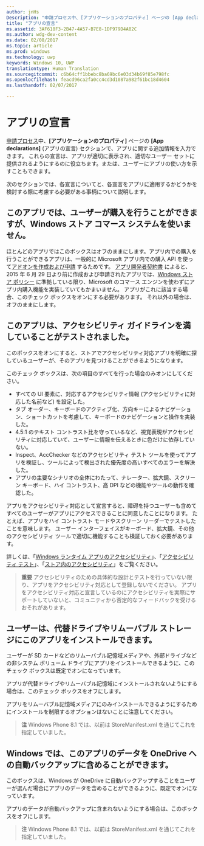 ```yaml
---
author: jnHs
Description: "申請プロセス中、[アプリケーションのプロパティ] ページの [App declarations] (アプリの宣言) セクションで、アプリに関する追加情報を入力できます。"
title: "アプリの宣言"
ms.assetid: 3AF618F3-2B47-4A57-B7E8-1DF979D4A82C
ms.author: wdg-dev-content
ms.date: 02/08/2017
ms.topic: article
ms.prod: windows
ms.technology: uwp
keywords: Windows 10, UWP
translationtype: Human Translation
ms.sourcegitcommit: c6b64cff1bbebc8ba69bc6e03d34b69f85e798fc
ms.openlocfilehash: feacd96ca2fa0cc4cd3d1087a982f61bc18d4604
ms.lasthandoff: 02/07/2017

---
```


# <a name="app-declarations"></a>アプリの宣言

[申請プロセス](app-submissions.md)中、**[アプリケーションのプロパティ]** ページの **[App declarations]** (アプリの宣言) セクションで、アプリに関する追加情報を入力できます。 これらの宣言は、アプリが適切に表示され、適切なユーザー セットに提供されるようにするのに役立ちます。または、ユーザーにアプリの使い方を示すこともできます。

次のセクションでは、各宣言についてと、各宣言をアプリに適用するかどうかを検討する際に考慮する必要がある事柄について説明します。

## <a name="this-app-allows-users-to-make-purchases-but-does-not-use-the-windows-store-commerce-system"></a>このアプリでは、ユーザーが購入を行うことができますが、Windows ストア コマース システムを使いません。

ほとんどのアプリではこのボックスはオフのままにします。アプリ内での購入を行うことができるアプリは、一般的に Microsoft アプリ内での購入 API を使って[アドオンを作成および申請](add-on-submissions.md) するためです。 [アプリ開発者契約書](https://msdn.microsoft.com/library/windows/apps/hh694058) によると、2015 年 6 月 29 日より前に作成および申請されたアプリでは、[Windows ストア ポリシー](https://msdn.microsoft.com/library/windows/apps/dn764944.aspx#pol_10_8) に準拠している限り、Microsoft のコマース エンジンを使わずにアプリ内購入機能を実装していてもかまいません。 アプリがこれに該当する場合、このチェック ボックスをオンにする必要があります。 それ以外の場合は、オフのままにします。

## <a name="this-app-has-been-tested-to-meet-accessibility-guidelines"></a>このアプリは、アクセシビリティ ガイドラインを満していることがテストされました。

このボックスをオンにすると、ストアでアクセシビリティ対応アプリを明確に探しているユーザーが、そのアプリを見つけることができるようになります。

このチェック ボックスは、次の項目のすべてを行った場合のみオンにしてください。

-   すべての UI 要素に、対応するアクセシビリティ情報 (アクセシビリティに対応した名前など) を設定した。
-   タブ オーダー、キーボードのアクティブ化、方向キーによるナビゲーション、ショートカットを考慮して、キーボードのナビゲーションと操作を実装した。
-   4.5:1 のテキスト コントラスト比を守っているなど、視覚表現がアクセシビリティに対応していて、ユーザーに情報を伝えるときに色だけに依存していない。
-   Inspect、AccChecker などのアクセシビリティ テスト ツールを使ってアプリを検証し、ツールによって検出された優先度の高いすべてのエラーを解決した。
-   アプリの主要なシナリオの全体にわたって、ナレーター、拡大鏡、スクリーン キーボード、ハイ コントラスト、高 DPI などの機能やツールの動作を確認した。

アプリをアクセシビリティ対応として宣言すると、障碍を持つユーザーも含めてすべてのユーザーがアプリにアクセスできることに同意したことになります。 たとえば、アプリをハイ コントラスト モードやスクリーン リーダーでテストしたことを意味します。 ユーザー インターフェイスがキーボード、拡大鏡、その他のアクセシビリティ ツールで適切に機能することも検証しておく必要があります。

詳しくは、「[Windows ランタイム アプリのアクセシビリティ](https://msdn.microsoft.com/library/windows/apps/dn263101)」、「[アクセシビリティ テスト](https://msdn.microsoft.com/library/windows/apps/mt297664)」、「[ストア内のアクセシビリティ](https://msdn.microsoft.com/library/windows/apps/mt297663)」をご覧ください。

> **重要**  アクセシビリティのための具体的な設計とテストを行っていない限り、アプリをアクセシビリティ対応として登録しないでください。 アプリをアクセシビリティ対応と宣言しているのにアクセシビリティを実際にサポートしていないと、コミュニティから否定的なフィードバックを受けるおそれがあります。

## <a name="customers-can-install-this-app-to-alternate-drives-or-removable-storage"></a>ユーザーは、代替ドライブやリムーバブル ストレージにこのアプリをインストールできます。

ユーザーが SD カードなどのリムーバブル記憶域メディアや、外部ドライブなどの非システム ボリューム ドライブにアプリをインストールできるように、このチェック ボックスは既定でオンになっています。

アプリが代替ドライブやリムーバブル記憶域にインストールされないようにする場合は、このチェック ボックスをオフにします。

アプリをリムーバブル記憶域メディアにのみインストールできるようにするためにインストールを制限するオプションはないことに注意してください。

> **注**  Windows Phone 8.1 では、以前は StoreManifest.xml を通じてこれを指定していました。

## <a name="windows-can-include-this-apps-data-in-automatic-backups-to-onedrive"></a>Windows では、このアプリのデータを OneDrive への自動バックアップに含めることができます。

このボックスは、Windows が OneDrive に自動バックアップすることをユーザーが選んだ場合にアプリのデータを含めることができるように、既定でオンになっています。

アプリのデータが自動バックアップに含まれないようにする場合は、このボックスをオフにします。

> **注**  Windows Phone 8.1 では、以前は StoreManifest.xml を通じてこれを指定していました。

 

 

 





